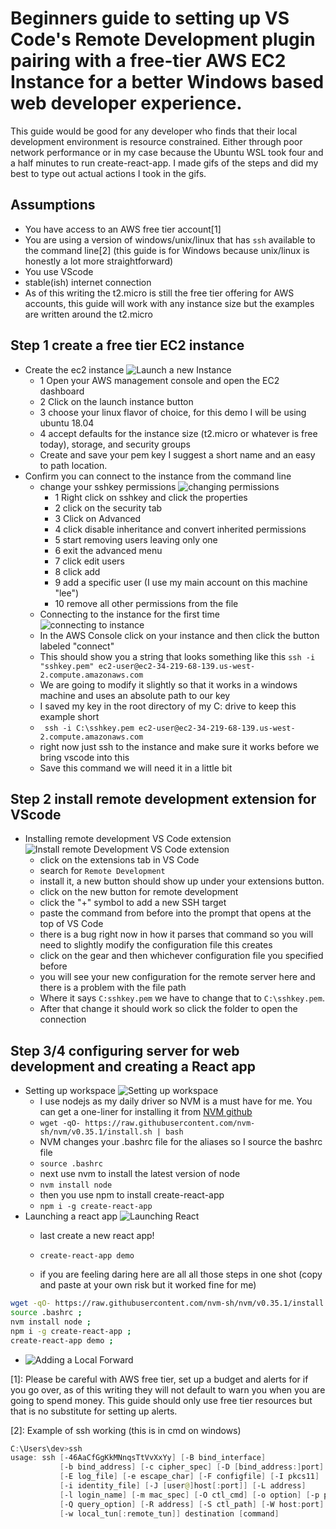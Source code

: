 # Beginners guide to setting up VS Code's Remote Development plugin pairing with a free-tier AWS EC2 Instance for a better Windows based web developer experience.

This guide would be good for any developer who finds that their local development environment is resource constrained. Either through poor network performance or in my case because the Ubuntu WSL took four and a half minutes to run create-react-app. I made gifs of the steps and did my best to type out actual actions I took in the gifs.

## Assumptions 
- You have access to an AWS free tier account[1]
- You are using a version of windows/unix/linux that has `ssh` available to the command line[2] (this guide is for Windows because unix/linux is honestly a lot more straightforward)
- You use VScode
- stable(ish) internet connection
- As of this writing the t2.micro is still the free tier offering for AWS accounts, this guide will work with any instance size but the examples are written around the t2.micro



## Step 1 create a free tier EC2 instance
- Create the ec2 instance
  ![Launch a new Instance](https://github.com/leeroywking/remoteDev/blob/master/gifs/instance1.gif)
  - 1 Open your AWS management console and open the EC2 dashboard
  - 2 Click on the launch instance button
  - 3 choose your linux flavor of choice, for this demo I will be using ubuntu 18.04
  - 4 accept defaults for the instance size (t2.micro or whatever is free today), storage, and security groups
  - Create and save your pem key I suggest a short name and an easy to path location.
- Confirm you can connect to the instance from the command line
  - change your sshkey permissions 
  ![changing permissions](https://github.com/leeroywking/remoteDev/blob/master/gifs/modifyPemKey.gif)
    - 1 Right click on sshkey and click the properties 
    - 2 click on the security tab
    - 3 Click on Advanced
    - 4 click disable inheritance and convert inherited permissions
    - 5 start removing users leaving only one
    - 6 exit the advanced menu
    - 7 click edit users
    - 8 click add
    - 9 add a specific user (I use my main account on this machine "lee")
    - 10 remove all other permissions from the file
   - Connecting to the instance for the first time
   ![connecting to instance](https://github.com/leeroywking/remoteDev/blob/master/gifs/connectToInstance.gif)
    - In the AWS Console click on your instance and then click the button labeled "connect"
    - This should show you a string that looks something like this ```ssh -i "sshkey.pem" ec2-user@ec2-34-219-68-139.us-west-2.compute.amazonaws.com ```
    - We are going to modify it slightly so that it works in a windows machine and uses an absolute path to our key
    - I saved my key in the root directory of my C: drive to keep this example short
    - ``` ssh -i C:\sshkey.pem ec2-user@ec2-34-219-68-139.us-west-2.compute.amazonaws.com```
    - right now just ssh to the instance and make sure it works before we bring vscode into this
    - Save this command we will need it in a little bit

 ## Step 2 install remote development extension for VScode
- Installing remote development VS Code extension
![Install remote Development VS Code extension](https://github.com/leeroywking/remoteDev/blob/master/gifs/remoteDevSetup.gif)
   - click on the extensions tab in VS Code
   - search for ```Remote Development```
   - install it, a new button should show up under your extensions button.
   - click on the new button for remote development
   - click the "+" symbol to add a new SSH target 
   - paste the command from before into the prompt that opens at the top of VS Code
   - there is a bug right now in how it parses that command so you will need to slightly modify the configuration file this creates 
   - click on the gear and then whichever configuration file you specified before
   - you will see your new configuration for the remote server here and there is a problem with the file path
   - Where it says ```C:sshkey.pem``` we have to change that to ```C:\sshkey.pem```.
   - After that change it should work so click the folder to open the connection
## Step 3/4 configuring server for web development and creating a React app
  - Setting up workspace
  ![Setting up workspace](https://github.com/leeroywking/remoteDev/blob/master/gifs/settingUpWorkspace.gif)
    - I use nodejs as my daily driver so NVM is a must have for me. You can get a one-liner for installing it from [NVM github](https://github.com/nvm-sh/nvm)
    - ```wget -qO- https://raw.githubusercontent.com/nvm-sh/nvm/v0.35.1/install.sh | bash ```
    - NVM changes your .bashrc file for the aliases so I source the bashrc file 
    - ```source .bashrc ```
    - next use nvm to install the latest version of node
    - ``` nvm install node ```
    - then you use npm to install create-react-app
    - ``` npm i -g create-react-app ```
  - Launching a react app
  ![Launching React](https://github.com/leeroywking/remoteDev/blob/master/gifs/launchingReact.gif)
    - last create a new react app!
    - ``` create-react-app demo ```

    - if you are feeling daring here are all all those steps in one shot (copy and paste at your own risk but it worked fine for me)
  ```bash
  wget -qO- https://raw.githubusercontent.com/nvm-sh/nvm/v0.35.1/install.sh | bash ;
  source .bashrc ;
  nvm install node ;
  npm i -g create-react-app ;
  create-react-app demo ;

  ```

- ![Adding a Local Forward](https://github.com/leeroywking/remoteDev/blob/master/gifs/addingLocalForward.gif)







[1]: Please be careful with AWS free tier, set up a budget and alerts for if you go over, as of this writing they will not default to warn you when you are going to spend money. This guide should only use free tier resources but that is no substitute for setting up alerts.

[2]: Example of ssh working (this is in cmd on windows)
```powershell
C:\Users\dev>ssh
usage: ssh [-46AaCfGgKkMNnqsTtVvXxYy] [-B bind_interface]
           [-b bind_address] [-c cipher_spec] [-D [bind_address:]port]
           [-E log_file] [-e escape_char] [-F configfile] [-I pkcs11]
           [-i identity_file] [-J [user@]host[:port]] [-L address]
           [-l login_name] [-m mac_spec] [-O ctl_cmd] [-o option] [-p port]
           [-Q query_option] [-R address] [-S ctl_path] [-W host:port]
           [-w local_tun[:remote_tun]] destination [command]
```